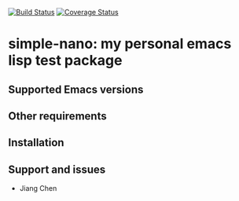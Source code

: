 [![Build Status](https://travis-ci.org/chenapaul/simple-nano.svg?branch=master)](https://travis-ci.org/chenapaul/simple-nano)
[![Coverage Status](https://coveralls.io/repos/github/chenapaul/simple-nano/badge.svg?branch=master)](https://coveralls.io/github/chenapaul/simple-nano?branch=master)

# simple-nano: my personal emacs lisp test package

## Supported Emacs versions

## Other requirements

## Installation

## Support and issues

- Jiang Chen
